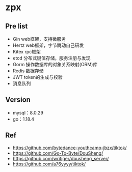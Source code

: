 <!--
 * @Autor: violet apricity ( Zhuangpx )
 * @Date: 2023-08-10 20:52:30
 * @LastEditors: violet apricity ( Zhuangpx )
 * @LastEditTime: 2023-08-14 17:56:58
 * @FilePath: \Road2TikTok\zpx.md
 * @Description:  Zhuangpx : Violet && Apricity:/ The warmth of the sun in the winter
-->
# zpx

## Pre list

- Gin web框架，支持微服务
- Hertz web框架，字节跳动自己研发
- Kitex rpc框架
- etcd 分布式键值存储，服务注册与发现
- Gorm 操作数据库的对象关系映射(ORM)库
- Redis 数据存储
- JWT token的生成与校验
- 消息队列

## Version

- mysql：8.0.29
- go：1.18.4

## Ref

- <https://github.com/bytedance-youthcamp-jbzx/tiktok/>
- <https://github.com/Go-To-Byte/DouSheng/>
- <https://github.com/writiger/dousheng_server/>
- <https://github.com/a76yyyy/tiktok/>
